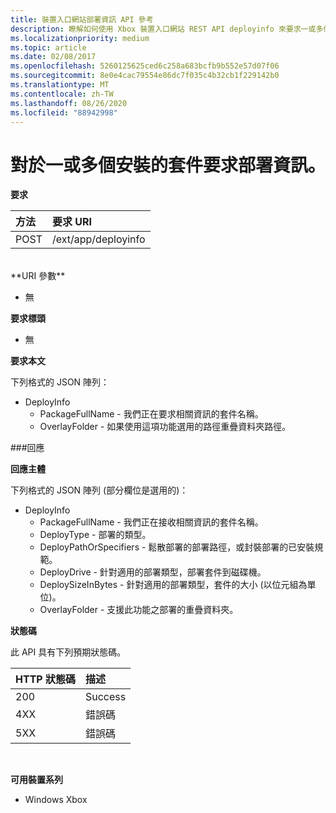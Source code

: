 ```yaml
---
title: 裝置入口網站部署資訊 API 參考
description: 瞭解如何使用 Xbox 裝置入口網站 REST API deployinfo 來要求一或多個已安裝套件的部署資訊。
ms.localizationpriority: medium
ms.topic: article
ms.date: 02/08/2017
ms.openlocfilehash: 5260125625ced6c258a683bcfb9b552e57d07f06
ms.sourcegitcommit: 8e0e4cac79554e86dc7f035c4b32cb1f229142b0
ms.translationtype: MT
ms.contentlocale: zh-TW
ms.lasthandoff: 08/26/2020
ms.locfileid: "88942998"
---
```

# <a name="requests-deployment-information-for-one-or-more-installed-packages"></a>對於一或多個安裝的套件要求部署資訊。

**要求**

方法      | 要求 URI
:------     | :------
POST | /ext/app/deployinfo
<br />
**URI 參數**

 - 無

**要求標頭**

- 無

**要求本文**

下列格式的 JSON 陣列：

* DeployInfo
  * PackageFullName - 我們正在要求相關資訊的套件名稱。
  * OverlayFolder - 如果使用這項功能選用的路徑重疊資料夾路徑。

###<a name="response"></a>回應

**回應主體**

下列格式的 JSON 陣列 (部分欄位是選用的)：

* DeployInfo
  * PackageFullName - 我們正在接收相關資訊的套件名稱。
  * DeployType - 部署的類型。
  * DeployPathOrSpecifiers - 鬆散部署的部署路徑，或封裝部署的已安裝規範。
  * DeployDrive - 針對適用的部署類型，部署套件到磁碟機。
  * DeploySizeInBytes - 針對適用的部署類型，套件的大小 (以位元組為單位)。
  * OverlayFolder - 支援此功能之部署的重疊資料夾。

**狀態碼**

此 API 具有下列預期狀態碼。

HTTP 狀態碼      | 描述
:------     | :-----
200 | Success
4XX | 錯誤碼
5XX | 錯誤碼
<br />

**可用裝置系列**

* Windows Xbox
